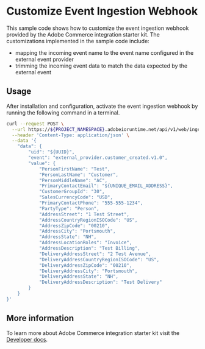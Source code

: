 # Customize Event Ingestion Webhook

This sample code shows how to customize the event ingestion webhook provided by the Adobe Commerce integration starter kit.
The customizations implemented in the sample code include:
- mapping the incoming event name to the event name configured in the external event provider
- trimming the incoming event data to match the data expected by the external event

## Usage

After installation and configuration, activate the event ingestion webhook by running the following command in a terminal.
```bash
curl --request POST \
  --url https://${PROJECT_NAMESPACE}.adobeioruntime.net/api/v1/web/ingestion/webhook \
  --header 'Content-Type: application/json' \
  --data '{
    "data": {
        "uid": "${UUID}",
        "event": "external_provider.customer_created.v1.0",
        "value": {
            "PersonFirstName": "Test",
            "PersonLastName": "Customer",
            "PersonMiddleName": "AC",
            "PrimaryContactEmail": "${UNIQUE_EMAIL_ADDRESS}",
            "CustomerGroupId": "30",
            "SalesCurrencyCode": "USD",
            "PrimaryContactPhone": "555-555-1234",
            "PartyType": "Person",
            "AddressStreet": "1 Test Street",
            "AddressCountryRegionISOCode": "US",
            "AddressZipCode": "00210",
            "AddressCity": "Portsmouth",
            "AddressState": "NH",
            "AddressLocationRoles": "Invoice",
            "AddressDescription": "Test Billing",
            "DeliveryAddressStreet": "2 Test Avenue",
            "DeliveryAddressCountryRegionISOCode": "US",
            "DeliveryAddressZipCode": "00210",
            "DeliveryAddressCity": "Portsmouth",
            "DeliveryAddressState": "NH",
            "DeliveryAddressDescription": "Test Delivery"
        }
    }
}'
```

## More information

To learn more about Adobe Commerce integration starter kit visit the [Developer docs](https://developer.adobe.com/commerce/extensibility/starter-kit/).
